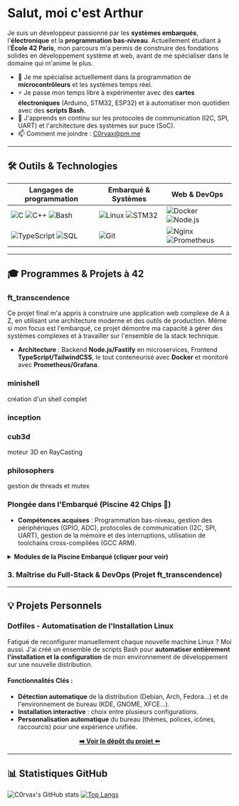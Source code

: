 # Salut, moi c'est Arthur

Je suis un développeur passionné par les **systèmes embarqués**, l'**électronique** et la **programmation bas-niveau**. Actuellement étudiant à l'**École 42 Paris**, mon parcours m'a permis de construire des fondations solides en développement système et web, avant de me spécialiser dans le domaine qui m'anime le plus.

- 🧠 Je me spécialise actuellement dans la programmation de **microcontrôleurs** et les systèmes temps réel.
- ⚡️ Je passe mon temps libre à expérimenter avec des **cartes électroniques** (Arduino, STM32, ESP32) et à automatiser mon quotidien avec des **scripts Bash**.
- 🌱 J'apprends en continu sur les protocoles de communication (I2C, SPI, UART) et l'architecture des systèmes sur puce (SoC).
- 📫 Comment me joindre : [C0rvax@pm.me](mailto:c0rvax@pm.me)

---

## 🛠️ Outils & Technologies

| Langages de programmation                                                                                                                                                                                                                                                             | Embarqué & Systèmes                                                                                                                                                             | Web & DevOps                                                                                                                                                                            |
| ----------------------------------------------------------------------------------------------------------------------------------------------------------------------------------------------------------------------------------------------------------------------------------- | ------------------------------------------------------------------------------------------------------------------------------------------------------------------------------- | --------------------------------------------------------------------------------------------------------------------------------------------------------------------------------------- |
| ![C](https://img.shields.io/badge/C-A8B9CC?style=for-the-badge&logo=c&logoColor=white) ![C++](https://img.shields.io/badge/C%2B%2B-00599C?style=for-the-badge&logo=c%2B%2B&logoColor=white) ![Bash](https://img.shields.io/badge/Bash-4EAA25?style=for-the-badge&logo=gnubash&logoColor=white) | ![Linux](https://img.shields.io/badge/Linux-FCC624?style=for-the-badge&logo=linux&logoColor=black) ![STM32](https://img.shields.io/badge/STM32-032340?style=for-the-badge&logo=stmicroelectronics&logoColor=white) | ![Docker](https://img.shields.io/badge/Docker-2496ED?style=for-the-badge&logo=docker&logoColor=white) ![Node.js](https://img.shields.io/badge/Node.js-339933?style=for-the-badge&logo=nodedotjs&logoColor=white) |
| ![TypeScript](https://img.shields.io/badge/TypeScript-3178C6?style=for-the-badge&logo=typescript&logoColor=white) ![SQL](https://img.shields.io/badge/SQL-4479A1?style=for-the-badge&logo=postgresql&logoColor=white)                                                                  | ![Git](https://img.shields.io/badge/Git-F05032?style=for-the-badge&logo=git&logoColor=white)                                                                                     | ![Nginx](https://img.shields.io/badge/Nginx-009639?style=for-the-badge&logo=nginx&logoColor=white) ![Prometheus](https://img.shields.io/badge/Prometheus-E6522C?style=for-the-badge&logo=prometheus&logoColor=white) |

---

## 🎓 Programmes & Projets à 42

### ft_transcendence

Ce projet final m'a appris à construire une application web complexe de A à Z, en utilisant une architecture moderne et des outils de production. Même si mon focus est l'embarqué, ce projet démontre ma capacité à gérer des systèmes complexes et à travailler sur l'ensemble de la stack technique.

*   **Architecture** : Backend **Node.js/Fastify** en microservices, Frontend **TypeScript/TailwindCSS**, le tout conteneurisé avec **Docker** et monitoré avec **Prometheus/Grafana**.

### minishell
création d'un shell complet 

### inception

### cub3d
moteur 3D en RayCasting

### philosophers
gestion de threads et mutex

### Plongée dans l'Embarqué (Piscine 42 Chips 🤖)

*   **Compétences acquises** : Programmation bas-niveau, gestion des périphériques (GPIO, ADC), protocoles de communication (I2C, SPI, UART), gestion de la mémoire et des interruptions, utilisation de toolchains cross-compilées (GCC ARM).

<details>
  <summary><strong>Modules de la Piscine Embarqué (cliquer pour voir)</strong></summary>
  
  - Module 00: Introduction à la toolchain ARM & au STM32
  - Module 01: Gestion des GPIOs (General Purpose Input/Output)
  - Module 02: Interruptions et Timers
  - Module 03: Communication Série (UART)
  - Module 04: Conversion Analogique-Numérique (ADC)
  - Module 05: Protocole de communication SPI
  - Module 06: Protocole de communication I2C
  - Module 07: Gestion de la mémoire et DMA (Direct Memory Access)
  - Module 08: Introduction aux systèmes d'exploitation temps réel (RTOS)
  - Module 09: Projet final de synthèse
</details>

### 3. Maîtrise du Full-Stack & DevOps (Projet ft_transcendence)
---

## 💡 Projets Personnels

### Dotfiles - Automatisation de l'Installation Linux

Fatigué de reconfigurer manuellement chaque nouvelle machine Linux ? Moi aussi. J'ai créé un ensemble de scripts Bash pour **automatiser entièrement l'installation et la configuration** de mon environnement de développement sur une nouvelle distribution.

#### Fonctionnalités Clés :
- **Détection automatique** de la distribution (Debian, Arch, Fedora...) et de l'environnement de bureau (KDE, GNOME, XFCE...).
- **Installation interactive** : choix entre plusieurs configurations.
- **Personnalisation automatique** du bureau (thèmes, polices, icônes, raccourcis) pour une expérience unifiée.

<p align="center">
  <a href="https://github.com/C0rvax/dotfiles"><strong>➡️ Voir le dépôt du projet ⬅️</strong></a>
</p>

---

## 📊 Statistiques GitHub

![C0rvax's GitHub stats](https://github-readme-stats.vercel.app/api?username=C0rvax&show_icons=true&theme=dracula&count_private=true&hide_border=true)
[![Top Langs](https://github-readme-stats.vercel.app/api/top-langs/?username=C0rvax&layout=compact&theme=dracula&hide_border=true)](https://github.com/anuraghazra/github-readme-stats)
